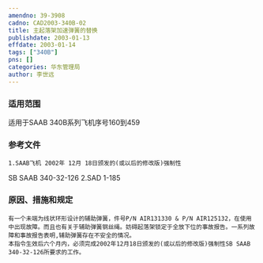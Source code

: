 ```yaml
---
amendno: 39-3908  
cadno: CAD2003-340B-02  
title: 主起落架加速弹簧的替换  
publishdate: 2003-01-13  
effdate: 2003-01-14  
tags: ["340B"]  
pns: []  
categories: 华东管理局  
author: 李世远  
---
```

  
### 适用范围  
适用于SAAB 340B系列飞机序号160到459  
  
<!--more-->  
### 参考文件  
    1.SAAB飞机 2002年 12月 18日颁发的(或以后的修改版)强制性  
SB SAAB 340-32-126     2.SAD 1-185  
  
### 原因、措施和规定  
    有一个未端为线状环形设计的辅助弹簧，件号P/N AIR131330 & P/N AIR125132，在使用中出现故障。而且也有关于辅助弹簧钢丝绳。妨碍起落架锁定于全放下位的事故报告。一系列故障和事故报告表明,辅助弹簧存在不安全的情况。  
    本指令生效后六个月内，必须完成2002年12月18日颁发的(或以后的修改版)强制性SB SAAB 340-32-126所要求的工作。  
